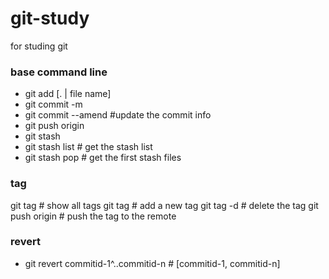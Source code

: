 # git-study
for studing git

### base command line
- git add [. | file name]
- git commit -m <info>
- git commit --amend #update the commit info
- git push origin <branch name>
- git stash
- git stash list # get the stash list
- git stash pop # get the first stash files

### tag
git tag # show all tags
git tag <tag name> # add a new tag
git tag -d <tag name> # delete the tag
git push origin <tag name> # push the tag to the remote

### revert
- git revert commitid-1^..commitid-n # [commitid-1, commitid-n]